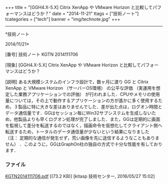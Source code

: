 ﻿+++
title = "[GGH4.X-5.X] Citrix XenApp や VMware Horizon と比較してパフォーマンスはどうか？"
date = "2014-11-21"
ttags = ["技術ノート"]
tcategories = ["tech"]
banner = "img/technote.jpg"
+++

-----------------------------------------------------------------------------------------------------------------------------

*技術ノート

2014/11/21*


[番号]
技術ノート KGTN 2014111706

[現象]
[GGH4.X-5.X] Citrix XenApp や VMware Horizon
と比較してパフォーマンスはどうか？

[説明]
ある大規模システムのインフラ設計で，数ヶ月に渡り GG と Citrix XenApp と
VMware Horizon （サーバーOS環境） の公平な評価
（実運用を想定した業務アプリケーションでの評価）
が行われました．CPUやメモリの使用量については，その上で動作するアプリケーションの方が遙かに多く使用するため，３製品に特に大きな差はありませんでした．差が出た点は，ログオン時間とデータ通信量です．GGはセッション毎にWin32サブシステムを生成しないため，他製品よりも早くログオン処理が完了しました．また，GGは定期的に画面を監視して差分を転送するのではなく，描画命令を仮想化してクライアント側へ転送するため，トータルのデータ通信量が少ないという結果になりました
（注：
定期的な通信が発生せず，荒い画像を先に送信するようなこともありません）
．このように，GGはGraphOn社の独自の方式で十分な性能を有しております．


### ファイル

 
 


[KGTN2014111706.pdf](http://techreport.kitasp.net/attachments/download/2573/KGTN2014111706.pdf)
 [(73.2 KB)] [kitasp 技術センター, 2016/05/27
15:02]


 


 

